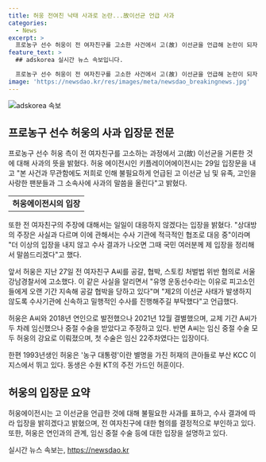 ```yaml
---
title: 허웅 전여친 낙태 사과로 논란...故이선균 언급 사과
categories:
  - News
excerpt: >
  프로농구 선수 허웅이 전 여자친구를 고소한 사건에서 고(故) 이선균을 언급해 논란이 되자, 허웅 측이 이에 대해 사과의 뜻을 밝혔다. 키플레이어에이전시는 불필요한 언급에 대해 고 이선균과 유족, 팬들, 소속사에 사과하며 상대방 주장에 대한 입장을 밝히지 않을 것을 밝혔다. 또한, 주장이 사실과 다르다며 수사기관과 적극 협조 중이라고 전했다. 이에 대한 추가 입장은 수사 결과가 나온 후 전할 예정이다. 허웅은 전 여자친구를 공갈, 협박, 스토킹으로 고소한 바 있으며 A씨는 허웅으로부터 임신 중절을 강요 받았다고 주장하고 있는 가운데, 논란이 계속되고 있다.
feature_text: >
  ## adskorea 실시간 뉴스 속보입니다.

  프로농구 선수 허웅이 전 여자친구를 고소한 사건에서 고(故) 이선균을 언급해 논란이 되자, 허웅 측이 이에 대해 사과의 뜻을 밝혔다. 키플레이어에이전시는 불필요한 언급에 대해 고 이선균과 유족, 팬들, 소속사에 사과하며 상대방 주장에 대한 입장을 밝히지 않을 것을 밝혔다. 또한, 주장이 사실과 다르다며 수사기관과 적극 협조 중이라고 전했다. 이에 대한 추가 입장은 수사 결과가 나온 후 전할 예정이다. 허웅은 전 여자친구를 공갈, 협박, 스토킹으로 고소한 바 있으며 A씨는 허웅으로부터 임신 중절을 강요 받았다고 주장하고 있는 가운데, 논란이 계속되고 있다.
image: 'https://newsdao.kr/res/images/meta/newsdao_breakingnews.jpg'
---
```


<p><img src="https://newsdao.kr/res/images/meta/newsdao_breakingnews.jpg" alt="adskorea 속보" /></p>

<h2 data-ke-size="size26">프로농구 선수 허웅의 사과 입장문 전문</h2>

<p data-ke-size="size16">프로농구 선수 허웅 측이 전 여자친구를 고소하는 과정에서 고(故) 이선균을 거론한 것에 대해 사과의 뜻을 밝혔다. 허웅 에이전시인 키플레이어에이전시는 29일 입장문을 내고 "본 사건과 무관함에도 저희로 인해 불필요하게 언급된 고 이선균 님 및 유족, 고인을 사랑한 팬분들과 그 소속사에 사과의 말씀을 올린다"고 밝혔다.</p>

<table>
  <tr>
    <td style="text-align: center; height: 17px;"><b>허웅에이전시의 입장</b></td>
  </tr>
</table>

<p data-ke-size="size16">또한 전 여자친구의 주장에 대해서는 일일이 대응하지 않겠다는 입장을 밝혔다. "상대방의 주장은 사실과 다르며 이에 관해서는 수사 기관에 적극적인 협조로 대응 중"이라며 "더 이상의 입장을 내지 않고 수사 결과가 나오면 그때 국민 여러분께 제 입장을 정리해서 말씀드리겠다"고 했다.</p>

<p data-ke-size="size16">앞서 허웅은 지난 27일 전 여자친구 A씨를 공갈, 협박, 스토킹 처벌법 위반 혐의로 서울 강남경찰서에 고소했다. 이 같은 사실을 알리면서 "유명 운동선수라는 이유로 피고소인들에게 오랜 기간 지속해 공갈 협박을 당하고 있다"며 "제2의 이선균 사태가 발생하지 않도록 수사기관에 신속하고 밀행적인 수사를 진행해주길 부탁했다"고 언급했다.</p>

<p data-ke-size="size16">허웅은 A씨와 2018년 연인으로 발전했으나 2021년 12월 결별했으며, 교제 기간 A씨가 두 차례 임신했으나 중절 수술을 받았다고 주장하고 있다. 반면 A씨는 임신 중절 수술 모두 허웅의 강요로 이뤄졌으며, 첫 수술은 임신 22주차였다는 입장이다.</p>

<p data-ke-size="size16">한편 1993년생인 허웅은 '농구 대통령'이란 별명을 가진 허재의 큰아들로 부산 KCC 이지스에서 뛰고 있다. 동생은 수원 KT의 주전 가드인 허훈이다.</p>

<h2 data-ke-size="size26">허웅의 입장문 요약</h2>

<p data-ke-size="size16">허웅에이전시는 고 이선균을 언급한 것에 대해 불필요한 사과를 표하고, 수사 결과에 따라 입장을 밝히겠다고 밝혔으며, 전 여자친구에 대한 혐의를 결정적으로 부인하고 있다. 또한, 허웅은 연인과의 관계, 임신 중절 수술 등에 대한 입장을 설명하고 있다.</p>
실시간 뉴스 속보는, <a href="https://newsdao.kr" rel="dofollow">https://newsdao.kr</a>



